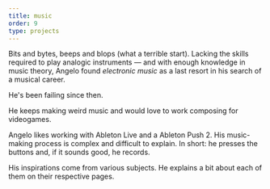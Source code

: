 ```yaml
---
title: music
order: 9
type: projects
---
```


Bits and bytes, beeps and blops (what a terrible start). Lacking the skills required to play analogic instruments — and with enough knowledge in music theory, Angelo found *electronic music* as a last resort in his search of a musical career.

He's been failing since then.

He keeps making weird music and would love to work composing for videogames.

<!-- end -->

Angelo likes working with Ableton Live and a Ableton Push 2. His music-making process is complex and difficult to explain. In short: he presses the buttons and, if it sounds good, he records.

His inspirations come from various subjects. He explains a bit about each of them on their respective pages.
